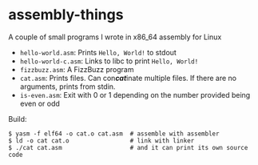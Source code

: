 # assembly-things
A couple of small programs I wrote in x86_64 assembly for Linux

- `hello-world.asm`: Prints `Hello, World!` to stdout
- `hello-world-c.asm`: Links to libc to print `Hello, World!`
- `fizzbuzz.asm`: A FizzBuzz program
- `cat.asm`: Prints files. Can con***cat***inate multiple files. If there are no arguments, prints from stdin.
- `is-even.asm`: Exit with 0 or 1 depending on the number provided being even or odd

Build: 
```shell
$ yasm -f elf64 -o cat.o cat.asm  # assemble with assembler
$ ld -o cat cat.o                 # link with linker
$ ./cat cat.asm                   # and it can print its own source code
```
